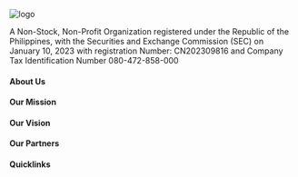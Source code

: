 ![logo](https://user-images.githubusercontent.com/132807791/236666923-438e62f0-42f4-4412-9f01-aa5e13e40ca5.svg)

A Non-Stock, Non-Profit Organization registered under the Republic of the Philippines, with the Securities and Exchange Commission (SEC) on January 10, 2023 with registration Number: CN202309816 and Company Tax Identification Number 080-472-858-000


#### **About Us**


#### **Our Mission**


#### **Our Vision**


#### **Our Partners**


#### **Quicklinks**
